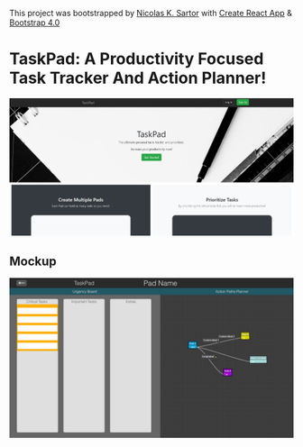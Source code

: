 This project was bootstrapped by [Nicolas K. Sartor](http://www.nicolaskaosartor.com/) with [Create React App](https://github.com/facebookincubator/create-react-app) & [Bootstrap 4.0](https://getbootstrap.com/)

# TaskPad: A Productivity Focused Task Tracker And Action Planner!
![ss](https://raw.githubusercontent.com/DevTrader/task-pad-react-node-mongo/master/landingPage.JPG)

## Mockup
![desktopMockup](https://raw.githubusercontent.com/DevTrader/task-pad-react-node-mongo/master/zMockups/InsidePadMockupDesktop.jpg)